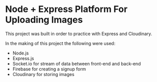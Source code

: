 # Node + Express Platform For Uploading Images

This project was built in order to practice with Express and Cloudinary.

In the making of this project the following were used:
* Node.js
* Express.js
* Socket.io for stream of data between front-end and back-end
* Firebase for creating a signup form
* Cloudinary for storing images
